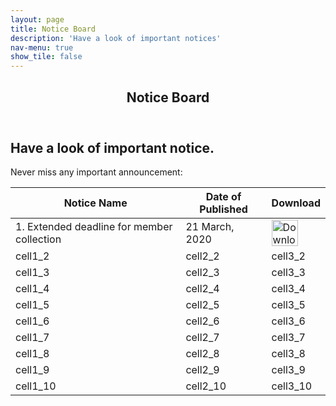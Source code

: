 ```yaml
---
layout: page
title: Notice Board
description: 'Have a look of important notices'
nav-menu: true
show_tile: false
---
```

<!-- Main -->
<div id="main" class="alt">

<!-- One -->
<section id="one">
	<div class="inner">
		<header class="major">
			<h1>Notice Board</h1>
		</header>
    <!-- Content -->
<h2 id="content">Have a look of important notice.</h2>
<p>Never miss any important announcement:</p>

<table class="blueTable">
<thead>
<tr>
<th> Notice Name </th>
<th>Date of Published</th>
<th>Download</th>
</tr>
</thead>
<tbody>
<tr>
<td> 1. Extended deadline for member collection</td>
<td>21 March, 2020</td>
<td><img src="pdf.png" alt="Download" width="42" height="42"></td>
</tr>
<tr>
<td>cell1_2</td>
<td>cell2_2</td>
<td>cell3_2</td>
</tr>
<tr>
<td>cell1_3</td>
<td>cell2_3</td>
<td>cell3_3</td>
</tr>
<tr>
<td>cell1_4</td>
<td>cell2_4</td>
<td>cell3_4</td>
</tr>
<tr>
<td>cell1_5</td>
<td>cell2_5</td>
<td>cell3_5</td>
</tr>
<tr>
<td>cell1_6</td>
<td>cell2_6</td>
<td>cell3_6</td>
</tr>
<tr>
<td>cell1_7</td>
<td>cell2_7</td>
<td>cell3_7</td>
</tr>
<tr>
<td>cell1_8</td>
<td>cell2_8</td>
<td>cell3_8</td>
</tr>
<tr>
<td>cell1_9</td>
<td>cell2_9</td>
<td>cell3_9</td>
</tr>
<tr>
<td>cell1_10</td>
<td>cell2_10</td>
<td>cell3_10</td>
</tr>
</tbody>
</table>

